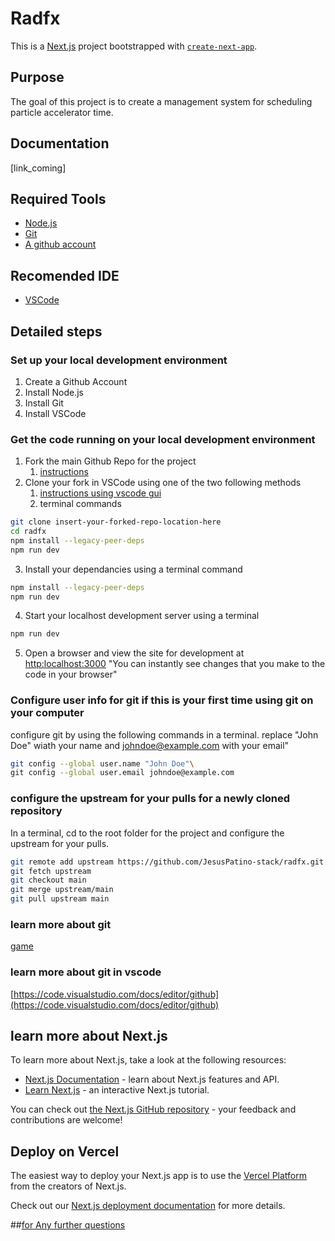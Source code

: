 # Radfx
This is a [Next.js](https://nextjs.org/) project bootstrapped with [`create-next-app`](https://github.com/vercel/next.js/tree/canary/packages/create-next-app).

## Purpose

The goal of this project is to create a management system for scheduling particle accelerator time.


## Documentation
[link_coming]


## Required Tools
- [Node.js](https://nodejs.org/en/)
- [Git](https://git-scm.com/)
- [A github account](https://github.com/)


## Recomended IDE
- [VSCode](https://code.visualstudio.com/)


## Detailed steps
### Set up your local development environment
1. Create a Github Account
2. Install Node.js
3. Install Git 
4. Install VSCode


### Get the code running on your local development environment
1. Fork the main Github Repo for the project
    1. [instructions](https://docs.github.com/en/get-started/quickstart/fork-a-repo)
2. Clone your fork in VSCode using one of the two following methods
    1. [instructions using vscode gui](https://docs.microsoft.com/en-us/visualstudio/get-started/tutorial-open-project-from-repo?view=vs-2019)
    2. terminal commands
```bash
git clone insert-your-forked-repo-location-here
cd radfx
npm install --legacy-peer-deps
npm run dev
```
3. Install your dependancies using a terminal command
```bash
npm install --legacy-peer-deps
npm run dev
```
4. Start your localhost development server using a terminal
```bash
npm run dev
```
5. Open a browser and view the site for development at [http:localhost:3000](http:localhost:3000)
"You can instantly see changes that you make to the code in your browser"

### Configure user info for git if this is your first time using git on your computer
configure git by using the following commands in a terminal. replace "John Doe" wiath your name and johndoe@example.com with your email"
```bash
git config --global user.name "John Doe"\
git config --global user.email johndoe@example.com
```


### configure the upstream for your pulls for a newly cloned repository
In a terminal, cd to the root folder for the project and configure the upstream for your pulls.
```bash
git remote add upstream https://github.com/JesusPatino-stack/radfx.git
git fetch upstream
git checkout main
git merge upstream/main
git pull upstream main
```
 
### learn more about git
[game](https://learngitbranching.js.org/)  


### learn more about git in vscode
[https://code.visualstudio.com/docs/editor/github](https://code.visualstudio.com/docs/editor/github)


## learn more about Next.js

To learn more about Next.js, take a look at the following resources:

- [Next.js Documentation](https://nextjs.org/docs) - learn about Next.js features and API.
- [Learn Next.js](https://nextjs.org/learn) - an interactive Next.js tutorial.

You can check out [the Next.js GitHub repository](https://github.com/vercel/next.js/) - your feedback and contributions are welcome!

## Deploy on Vercel

The easiest way to deploy your Next.js app is to use the [Vercel Platform](https://vercel.com/new?utm_medium=default-template&filter=next.js&utm_source=create-next-app&utm_campaign=create-next-app-readme) from the creators of Next.js.

Check out our [Next.js deployment documentation](https://nextjs.org/docs/deployment) for more details.

##[for Any further questions](https://www.google.com/)